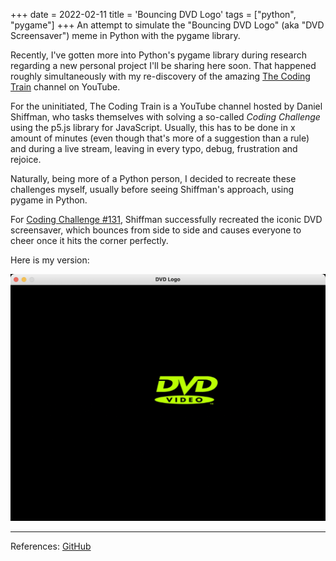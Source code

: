 +++
date = 2022-02-11
title = 'Bouncing DVD Logo'
tags = ["python", "pygame"]
+++
An attempt to simulate the "Bouncing DVD Logo" (aka "DVD Screensaver") meme in Python with the pygame library.

Recently, I've gotten more into Python's pygame library during research regarding a new personal project I'll be sharing here soon. That happened roughly simultaneously with my re-discovery of the amazing [The Coding Train](https://www.youtube.com/channel/UCvjgXvBlbQiydffZU7m1_aw) channel on YouTube.

For the uninitiated, The Coding Train is a YouTube channel hosted by Daniel Shiffman, who tasks themselves with solving a so-called *Coding Challenge* using the p5.js library for JavaScript. Usually, this has to be done in x amount of minutes (even though that's more of a suggestion than a rule) and during a live stream, leaving in every typo, debug, frustration and rejoice.

Naturally, being more of a Python person, I decided to recreate these challenges myself, usually before seeing Shiffman's approach, using pygame in Python.

For [Coding Challenge #131](https://youtu.be/0j86zuqqTlQ), Shiffman successfully recreated the iconic DVD screensaver, which bounces from side to side and causes everyone to cheer once it hits the corner perfectly.

Here is my version:

![DVD Example](https://raw.githubusercontent.com/lbreede/4xC/main/131-dvd-logo/dvd_example.gif)
***
References: [GitHub](https://github.com/lbreede/4xC/tree/main/131-dvd-logo)
